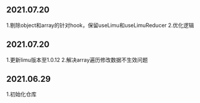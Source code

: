 <!--
 * @Author: itmanyong
 * @Date: 2021-07-19 14:52:50
 * @LastEditTime: 2021-08-12 18:29:22
 * @LastEditors: itmanyong
 * @Description: 
 * @FilePath: \use-limu\logs.md
 * ___
-->
## 2021.07.20
1.剔除object和array的针对hook，保留useLimu和useLimuReducer
2.优化逻辑

## 2021.07.20
1.更新limu版本至1.0.12
2.解决array遍历修改数据不生效问题


## 2021.06.29

1.初始化仓库
